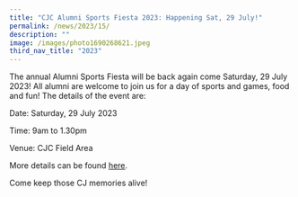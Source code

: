 ```yaml
---
title: "CJC Alumni Sports Fiesta 2023: Happening Sat, 29 July!"
permalink: /news/2023/15/
description: ""
image: /images/photo1690268621.jpeg
third_nav_title: "2023"
---
```

The annual Alumni Sports Fiesta will be back again come Saturday, 29 July 2023! All alumni are welcome to join us for a day of sports and games, food and fun! The details of the event are:

Date: Saturday, 29 July 2023

Time: 9am to 1.30pm

Venue: CJC Field Area

More details can be found [here](https://docs.google.com/forms/d/e/1FAIpQLSflW-j7XM5J_1shC_8IK7YJzPvGWTKA0wCZoJRemGC4EgwvlA/viewform). 

Come keep those CJ memories alive!